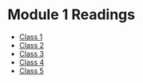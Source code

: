 # Module 1 Readings  
- [Class 1](301class1.md)  
- [Class 2]()  
- [Class 3]()  
- [Class 4]()  
- [Class 5]()  
